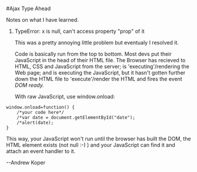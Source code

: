 #Ajax Type Ahead

Notes on what I have learned.

1. TypeError: x is null, can't access property "prop" of it

    This was a pretty annoying little problem but eventualy I resolved it.

    Code is basically run from the top to bottom. Most devs put their JavaScript in the head of 
    their HTML file. The Browser has recieved to HTML, CSS and JavaScript from the server; is
    'executing'/rendering the Web page; and is executing the JavaScript, but it hasn't gotten 
    further down the HTML file to 'execute'/render the HTML and fires the event *DOM ready.*

    With raw JavaScript, use window.onload:

```
window.onload=function() {
    /*your code here*/
    /*var date = document.getElementById("date");
    /*alert(date);
} 

```

 This way, your JavaScript won't run until the browser has built the DOM, the HTML element exists (not null :-) ) and your JavaScript can find it and attach an event handler to it.

--Andrew Koper